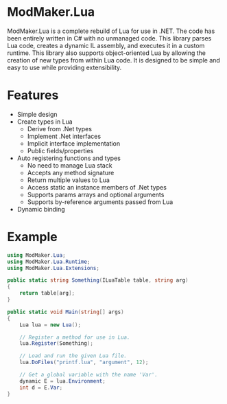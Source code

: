 ModMaker.Lua
============

ModMaker.Lua is a complete rebuild of Lua for use in .NET. The code has been
entirely written in C# with no unmanaged code. This library parses Lua code,
creates a dynamic IL assembly, and executes it in a custom runtime. This
library also supports object-oriented Lua by allowing the creation of new types
from within Lua code. It is designed to be simple and easy to use while
providing extensibility.

# Features
* Simple design
* Create types in Lua
  * Derive from .Net types
  * Implement .Net interfaces
  * Implicit interface implementation
  * Public fields/properties
* Auto registering functions and types
  * No need to manage Lua stack
  * Accepts any method signature
  * Return multiple values to Lua
  * Access static an instance members of .Net types
  * Supports params arrays and optional arguments
  * Supports by-reference arguments passed from Lua
* Dynamic binding

# Example

```c#
using ModMaker.Lua;
using ModMaker.Lua.Runtime;
using ModMaker.Lua.Extensions;

public static string Something(ILuaTable table, string arg)
{
    return table[arg];
}

public static void Main(string[] args)
{
    Lua lua = new Lua();

    // Register a method for use in Lua.
    lua.Register(Something);

    // Load and run the given Lua file.
    lua.DoFiles("printf.lua", "argument", 12);

    // Get a global variable with the name 'Var'.
    dynamic E = lua.Environment;
    int d = E.Var;
}
```
